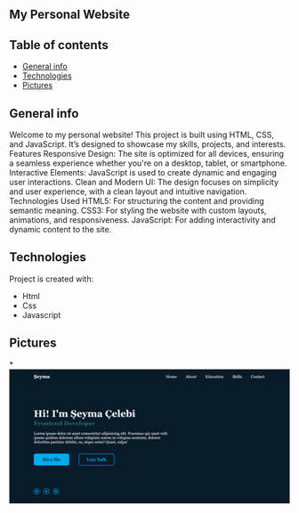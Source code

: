 ## My Personal Website
## Table of contents
* [General info](#general-info)
* [Technologies](#technologies)
* [Pictures](#pictures)
## General info
Welcome to my personal website! This project is built using HTML, CSS, and JavaScript. It’s designed to showcase my skills, projects, and interests.
Features
Responsive Design: The site is optimized for all devices, ensuring a seamless experience whether you're on a desktop, tablet, or smartphone.
Interactive Elements: JavaScript is used to create dynamic and engaging user interactions.
Clean and Modern UI: The design focuses on simplicity and user experience, with a clean layout and intuitive navigation.
Technologies Used
HTML5: For structuring the content and providing semantic meaning.
CSS3: For styling the website with custom layouts, animations, and responsiveness.
JavaScript: For adding interactivity and dynamic content to the site.

## Technologies
Project is created with:
*  Html
*  Css
*  Javascript

## Pictures
*![First Page](./images/1.web.png)
